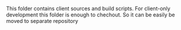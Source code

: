 This folder contains client sources and build scripts.
For client-only development this folder is enough to chechout.
So it can be easily be moved to separate repository